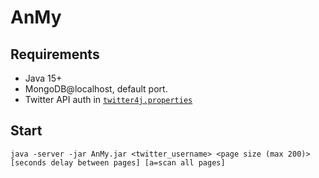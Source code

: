 AnMy
====

Requirements
------------

* Java 15+
* MongoDB@localhost, default port.
* Twitter API auth in [`twitter4j.properties`](https://twitter4j.org/en/configuration.html)

Start
-----
```java -server -jar AnMy.jar <twitter_username> <page size (max 200)> [seconds delay between pages] [a=scan all pages]```